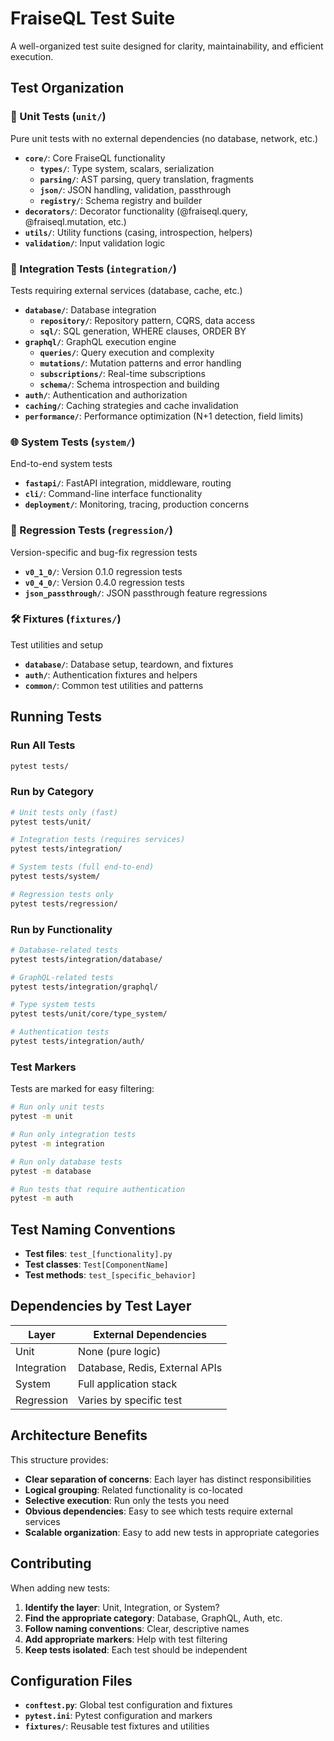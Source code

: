 # FraiseQL Test Suite

A well-organized test suite designed for clarity, maintainability, and efficient execution.

## Test Organization

### 🔧 Unit Tests (`unit/`)
Pure unit tests with no external dependencies (no database, network, etc.)

- **`core/`**: Core FraiseQL functionality
  - **`types/`**: Type system, scalars, serialization
  - **`parsing/`**: AST parsing, query translation, fragments
  - **`json/`**: JSON handling, validation, passthrough
  - **`registry/`**: Schema registry and builder
- **`decorators/`**: Decorator functionality (@fraiseql.query, @fraiseql.mutation, etc.)
- **`utils/`**: Utility functions (casing, introspection, helpers)
- **`validation/`**: Input validation logic

### 🔗 Integration Tests (`integration/`)
Tests requiring external services (database, cache, etc.)

- **`database/`**: Database integration
  - **`repository/`**: Repository pattern, CQRS, data access
  - **`sql/`**: SQL generation, WHERE clauses, ORDER BY
- **`graphql/`**: GraphQL execution engine
  - **`queries/`**: Query execution and complexity
  - **`mutations/`**: Mutation patterns and error handling
  - **`subscriptions/`**: Real-time subscriptions
  - **`schema/`**: Schema introspection and building
- **`auth/`**: Authentication and authorization
- **`caching/`**: Caching strategies and cache invalidation
- **`performance/`**: Performance optimization (N+1 detection, field limits)

### 🌐 System Tests (`system/`)
End-to-end system tests

- **`fastapi/`**: FastAPI integration, middleware, routing
- **`cli/`**: Command-line interface functionality
- **`deployment/`**: Monitoring, tracing, production concerns

### 🐛 Regression Tests (`regression/`)
Version-specific and bug-fix regression tests

- **`v0_1_0/`**: Version 0.1.0 regression tests
- **`v0_4_0/`**: Version 0.4.0 regression tests
- **`json_passthrough/`**: JSON passthrough feature regressions

### 🛠️ Fixtures (`fixtures/`)
Test utilities and setup

- **`database/`**: Database setup, teardown, and fixtures
- **`auth/`**: Authentication fixtures and helpers
- **`common/`**: Common test utilities and patterns

## Running Tests

### Run All Tests
```bash
pytest tests/
```

### Run by Category
```bash
# Unit tests only (fast)
pytest tests/unit/

# Integration tests (requires services)
pytest tests/integration/

# System tests (full end-to-end)
pytest tests/system/

# Regression tests only
pytest tests/regression/
```

### Run by Functionality
```bash
# Database-related tests
pytest tests/integration/database/

# GraphQL-related tests
pytest tests/integration/graphql/

# Type system tests
pytest tests/unit/core/type_system/

# Authentication tests
pytest tests/integration/auth/
```

### Test Markers

Tests are marked for easy filtering:

```bash
# Run only unit tests
pytest -m unit

# Run only integration tests
pytest -m integration

# Run only database tests
pytest -m database

# Run tests that require authentication
pytest -m auth
```

## Test Naming Conventions

- **Test files**: `test_[functionality].py`
- **Test classes**: `Test[ComponentName]`
- **Test methods**: `test_[specific_behavior]`

## Dependencies by Test Layer

| Layer | External Dependencies |
|-------|----------------------|
| Unit | None (pure logic) |
| Integration | Database, Redis, External APIs |
| System | Full application stack |
| Regression | Varies by specific test |

## Architecture Benefits

This structure provides:

- **Clear separation of concerns**: Each layer has distinct responsibilities
- **Logical grouping**: Related functionality is co-located
- **Selective execution**: Run only the tests you need
- **Obvious dependencies**: Easy to see which tests require external services
- **Scalable organization**: Easy to add new tests in appropriate categories

## Contributing

When adding new tests:

1. **Identify the layer**: Unit, Integration, or System?
2. **Find the appropriate category**: Database, GraphQL, Auth, etc.
3. **Follow naming conventions**: Clear, descriptive names
4. **Add appropriate markers**: Help with test filtering
5. **Keep tests isolated**: Each test should be independent

## Configuration Files

- **`conftest.py`**: Global test configuration and fixtures
- **`pytest.ini`**: Pytest configuration and markers
- **`fixtures/`**: Reusable test fixtures and utilities
